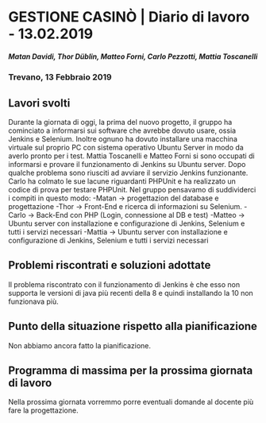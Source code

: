 # GESTIONE CASINÒ | Diario di lavoro - 13.02.2019
##### Matan Davidi, Thor Düblin, Matteo Forni, Carlo Pezzotti, Mattia Toscanelli
### Trevano, 13 Febbraio 2019

## Lavori svolti
Durante la giornata di oggi, la prima del nuovo progetto, il gruppo ha cominciato a informarsi sui software che avrebbe dovuto usare, ossia Jenkins e Selenium. Inoltre ognuno ha dovuto installare una macchina virtuale sul proprio PC con sistema operativo Ubuntu Server in modo da averlo pronto per i test. Mattia Toscanelli e Matteo Forni si sono occupati di informarsi e provare il funzionamento di Jenkins su Ubuntu server. Dopo qualche problema sono riusciti ad avviare il servizio Jenkins funzionante.
Carlo ha colmato le sue lacune riguardanti PHPUnit e ha realizzato un codice di prova per testare PHPUnit.
Nel gruppo pensavamo di suddividerci i compiti in questo modo:
-Matan -> progettazion del database e progettazione
-Thor -> Front-End e ricerca di informazioni su Selenium.
-Carlo -> Back-End con PHP (Login, connessione al DB e test)
-Matteo -> Ubuntu server con installazione e configurazione di Jenkins, Selenium e tutti i servizi necessari
-Mattia -> Ubuntu server con installazione e configurazione di Jenkins, Selenium e tutti i servizi necessari

##  Problemi riscontrati e soluzioni adottate
Il problema riscontrato con il funzionamento di Jenkins è che esso non supporta le versioni di java più recenti della 8 e quindi installando la 10 non funzionava più.

##  Punto della situazione rispetto alla pianificazione
Non abbiamo ancora fatto la pianificazione.

## Programma di massima per la prossima giornata di lavoro
Nella prossima giornata vorremmo porre eventuali domande al docente più fare la progettazione.
